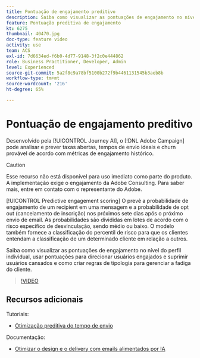 ```yaml
---
title: Pontuação de engajamento preditivo
description: Saiba como visualizar as pontuações de engajamento no nível do perfil individual, usar pontuações para direcionar usuários engajados e suprimir usuários cansados e como criar regras de tipologia para gerenciar a fadiga do cliente.
feature: Pontuação preditiva de engajamento
kt: 6275
thumbnail: 40470.jpg
doc-type: feature video
activity: use
team: ACS
exl-id: 7d6634ed-f6b0-4d77-9148-3f2c0e444862
role: Business Practitioner, Developer, Admin
level: Experienced
source-git-commit: 5a2f8c9a78bf5100b272f9b4461131545b3aeb8b
workflow-type: tm+mt
source-wordcount: '216'
ht-degree: 65%

---
```


# Pontuação de engajamento preditivo

Desenvolvido pela [!UICONTROL Journey AI], o [!DNL Adobe Campaign] pode analisar e prever taxas abertas, tempos de envio ideais e churn provável de acordo com métricas de engajamento histórico.

>[!CAUTION]
>Esse recurso não está disponível para uso imediato como parte do produto. A implementação exige o engajamento da Adobe Consulting. Para saber mais, entre em contato com o representante do Adobe.

[!UICONTROL Predictive engagement scoring] O prevê a probabilidade de engajamento de um recipient em uma mensagem e a probabilidade de opt out (cancelamento de inscrição) nos próximos sete dias após o próximo envio de email. As probabilidades são divididas em lotes de acordo com o risco específico de desvinculação, sendo médio ou baixo. O modelo também fornece a classificação do percentil de risco para que os clientes entendam a classificação de um determinado cliente em relação a outros.

Saiba como visualizar as pontuações de engajamento no nível do perfil individual, usar pontuações para direcionar usuários engajados e suprimir usuários cansados e como criar regras de tipologia para gerenciar a fadiga do cliente.

>[!VIDEO](https://video.tv.adobe.com/v/40470?quality=12)

## Recursos adicionais

Tutoriais:

* [Otimização preditiva do tempo de envio](predictive-send-time-optimization.md)

Documentação:

* [Otimizar o design e o delivery com emails alimentados por IA](https://experienceleague.adobe.com/docs/campaign-standard/using/testing-and-sending/preparing-and-testing-messages/predictive.html?lang=en)
